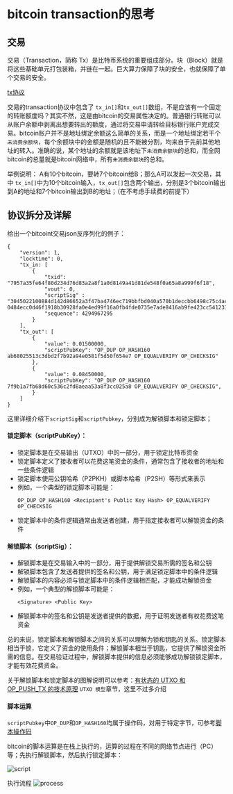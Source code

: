 bitcoin transaction的思考
============

## 交易
交易（Transaction，简称 Tx）是比特币系统的重要组成部分。块（Block）就是将这些基础单元打包装箱，并链在一起。巨大算力保障了块的安全，也就保障了单个交易的安全。

[tx协议](https://en.bitcoin.it/wiki/Protocol_documentation#tx)

交易的transaction协议中包含了 `tx_in[]`和`tx_out[]`数组，不是应该有一个固定的转账额度吗？其实不然，这是由bitcoin的交易属性决定的。普通银行转账可以从账户余额中剥离出想要转出的额度，通过将交易申请转给目标银行账户完成交易。bitcoin账户并不是地址绑定余额这么简单的关系，而是一个地址绑定若干个`未消费余额块`，每个余额块中的金额是随机的且不能被分割，均来自于先前其他地址的转入。准确的说，某个地址的余额就是该地址下`未消费余额块`的总和，而全网bitcoin的总量就是bitcoin网络中，所有`未消费余额块`的总和。

举例说明：
A有10个bitcoin，要转7个bitcoin给B；那么A可以发起一次交易，其中 `tx_in[]`中为10个bitcoin输入，`tx_out[]`包含两个输出，分别是3个bitcoin输出到A的地址和7个bitcoin输出到B的地址；（在不考虑手续费的前提下）

## 协议拆分及详解
给出一个bitcoint交易json反序列化的例子：
```
{
    "version": 1,
    "locktime": 0,
    "tx_in: [
        {
            "txid": "7957a35fe64f80d234d76d83a2a8f1a0d8149a41d81de548f0a65a8a999f6f18",
            "vout": 0,
            "scriptSig" : "3045022100884d142d86652a3f47ba4746ec719bbfbd040a570b1deccbb6498c75c4ae24cb02204b9f039ff08df09cbe9f6addac960298cad530a863ea8f53982c09db8f6e3813[ALL] 0484ecc0d46f1918b30928fa0e4ed99f16a0fb4fde0735e7ade8416ab9fe423cc5412336376789d172787ec3457eee41c04f4938de5cc17b4a10fa336a8d752adf",
            "sequence": 4294967295
        }
    ],
    "tx_out": [
        {
            "value": 0.01500000,
            "scriptPubKey": "OP_DUP OP_HASH160 ab68025513c3dbd2f7b92a94e0581f5d50f654e7 OP_EQUALVERIFY OP_CHECKSIG"
        },
        {
            "value": 0.08450000,
            "scriptPubKey": "OP_DUP OP_HASH160 7f9b1a7fb68d60c536c2fd8aeaa53a8f3cc025a8 OP_EQUALVERIFY OP_CHECKSIG",
        }
    ]
}
```
这里详细介绍下`scriptSig`和`scriptPubkey`，分别成为解锁脚本和锁定脚本；

#### 锁定脚本（scriptPubKey）：
- 锁定脚本是在交易输出（UTXO）中的一部分，用于锁定比特币资金
- 锁定脚本定义了接收者可以花费这笔资金的条件，通常包含了接收者的地址和一些条件逻辑
- 锁定脚本使用公钥哈希（P2PKH）或脚本哈希（P2SH）等形式来表示
- 例如，一个典型的锁定脚本可能是：
  ```
  OP_DUP OP_HASH160 <Recipient's Public Key Hash> OP_EQUALVERIFY OP_CHECKSIG
  ```
- 锁定脚本中的条件逻辑通常由发送者创建，用于指定接收者可以解锁资金的条件

#### 解锁脚本（scriptSig）：
- 解锁脚本是在交易输入中的一部分，用于提供解锁交易所需的签名和公钥
- 解锁脚本包含了发送者提供的签名和公钥，用于满足锁定脚本中的条件逻辑
- 解锁脚本的内容必须与锁定脚本中的条件逻辑相匹配，才能成功解锁资金
- 例如，一个典型的解锁脚本可能是：
  ```
  <Signature> <Public Key>
  ```
- 解锁脚本中的签名和公钥是发送者提供的数据，用于证明发送者有权花费这笔资金

总的来说，锁定脚本和解锁脚本之间的关系可以理解为锁和钥匙的关系。锁定脚本相当于锁，它定义了资金的使用条件；解锁脚本相当于钥匙，它提供了解锁资金所需的信息。在交易验证过程中，解锁脚本提供的信息必须能够成功解锁锁定脚本，才能有效花费资金。

关于解锁脚本和锁定脚本的图解说明可以参考：[有状态的 UTXO 和 OP_PUSH_TX 的技术原理](https://aaron67.cc/2022/03/06/bsv-stateful-utxo-and-op-push-tx/) `UTXO 模型`章节，这里不过多介绍

#### 脚本运算
`scriptPubkey`中`OP_DUP`和`OP_HASH160`均属于操作码，对用于特定字节，可参考[脚本操作码](https://en.bitcoin.it/wiki/Script#Opcodes)

bitcoin的脚本运算是在栈上执行的，运算的过程在不同的网络节点进行（PC）等；先执行解锁脚本，然后执行锁定脚本：

![script](https://github.com/jiuri-code/blockchain_playground/blob/main/picture/script.png)

执行流程
![process](https://github.com/jiuri-code/blockchain_playground/blob/main/picture/stack%20calculate.png)

